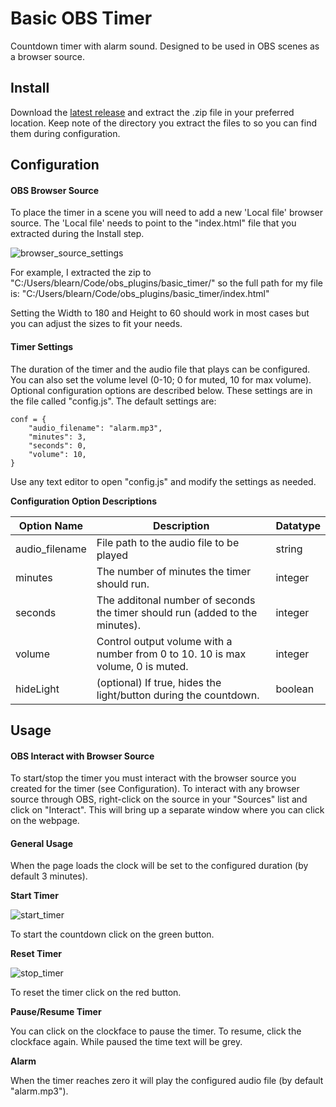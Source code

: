 # Basic OBS Timer

Countdown timer with alarm sound. Designed to be used in OBS scenes as a browser source.

## Install

Download the [latest release](https://github.com/machineblearning/basic_obs_timer/releases/latest) and extract the .zip file in your preferred location. Keep note of the directory you extract the files to so you can find them during configuration.

## Configuration

#### OBS Browser Source

To place the timer in a scene you will need to add a new 'Local file' browser source. The 'Local file' needs to point to the "index.html" file that you extracted during the Install step.

![browser_source_settings](img/browser_source_settings.png)

For example, I extracted the zip to "C:/Users/blearn/Code/obs_plugins/basic_timer/" so the full path for my file is: "C:/Users/blearn/Code/obs_plugins/basic_timer/index.html"

Setting the Width to 180 and Height to 60 should work in most cases but you can adjust the sizes to fit your needs.

#### Timer Settings

The duration of the timer and the audio file that plays can be configured. You can also set the volume level (0-10; 0 for muted, 10 for max volume). Optional configuration options are described below. These settings are in the file called "config.js".  The default settings are:

```
conf = {
    "audio_filename": "alarm.mp3",
    "minutes": 3,
    "seconds": 0,
    "volume": 10,
}
```

Use any text editor to open "config.js" and modify the settings as needed.

__Configuration Option Descriptions__

|Option Name|Description|Datatype|
--|--|--
|audio_filename|File path to the audio file to be played|string|
|minutes|The number of minutes the timer should run.|integer|
|seconds|The additonal number of seconds the timer should run (added to the minutes). |integer|
|volume|Control output volume with a number from 0 to 10. 10 is max volume, 0 is muted.|integer|
|hideLight|(optional) If true, hides the light/button during the countdown.|boolean|

## Usage

#### OBS Interact with Browser Source

To start/stop the timer you must interact with the browser source you created for the timer (see Configuration). To interact with any browser source through OBS, right-click on the source in your "Sources" list and click on "Interact". This will bring up a separate window where you can click on the webpage.

#### General Usage

When the page loads the clock will be set to the configured duration (by default 3 minutes).

**Start Timer**

![start_timer](img/start_timer.png)

To start the countdown click on the green button.

**Reset Timer**

![stop_timer](img/stop_timer.png)

To reset the timer click on the red button.

**Pause/Resume Timer**

You can click on the clockface to pause the timer. To resume, click the clockface again. While paused the time text will be grey.

**Alarm**

When the timer reaches zero it will play the configured audio file (by default "alarm.mp3").

